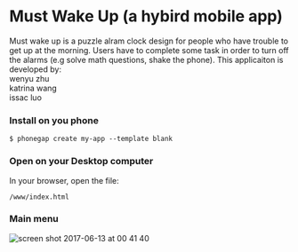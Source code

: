 # Must Wake Up (a hybird mobile app)
Must wake up is a puzzle alram clock design for people who have trouble to get up at the morning.
Users have to complete some task in order to turn off the alarms (e.g solve math questions, shake the phone).
This applicaiton is developed by: <br />
wenyu zhu <br />
katrina wang <br />
issac luo <br />


### Install on you phone

    $ phonegap create my-app --template blank

### Open on your Desktop computer

In your browser, open the file:

    /www/index.html

### Main menu
![screen shot 2017-06-13 at 00 41 40](https://user-images.githubusercontent.com/13424602/27066302-1cdac836-4fd1-11e7-9331-a44b72740938.png)


